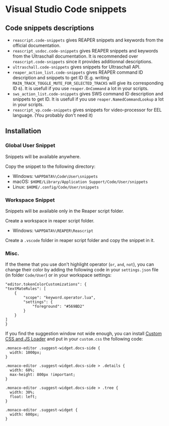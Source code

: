 # Visual Studio Code snippets

## Code snippets descriptions

- `reascript.code-snippets` gives REAPER snippets and keywords from the official documentation. 
- `reascript_usdoc.code-snippets` gives REAPER snippets and keywords from the Ultraschall documentation.
It is recommended over `reascript.code-snippets` since it provides additionnal descriptions.
- `ultraschall.code-snippets` gives snippets for Ultraschall API.
- `reaper_action_list.code-snippets` gives REAPER command ID description and snippets to get ID
(E.g. writing `MAIN_TRACK_TOGGLE_MUTE_FOR_SELECTED_TRACKS` will give its corresponding ID `6`).
It is usefull if you use `reaper.OnCommand` a lot in your scripts.
- `sws_action_list.code-snippets` gives SWS command ID description and snippets to get ID.
It is usefull if you use `reaper.NamedCommandLookup` a lot in your scripts.
- `reascript_vp.code-snippets` gives snippets for video-processor for EEL language. (You probably don't need it)

## Installation

### Global User Snippet

Snippets will be available anywhere.

Copy the snippet to the following directory:
- Windows: `%APPDATA%\Code\User\snippets`
- macOS: `$HOME/Library/Application Support/Code/User/snippets`
- Linux: `$HOME/.config/Code/User/snippets`

### Workspace Snippet

Snippets will be available only in the Reaper script folder.

Create a workspace in reaper script folder.

- Windows: `%APPDATA%\REAPER\Reascript`

Create a `.vscode` folder in reaper script folder and copy the snippet in it.

### Misc.

If the theme that you use don't highlight operator (`or`, `and`, `not`), you can change
their color by adding the following code in your `settings.json` file (in folder `Code/User`)
or in your workspace settings:

```	
"editor.tokenColorCustomizations": {
"textMateRules": [
    {
        "scope": "keyword.operator.lua",
        "settings": {
            "foreground": "#569BD2"
        }
    }
]
}
```

If you find the suggestion window not wide enough, you can install [Custom CSS and JS Loader](https://marketplace.visualstudio.com/items?itemName=be5invis.vscode-custom-css)
and put in your `custom.css` the following code:

```
.monaco-editor .suggest-widget.docs-side {
  width: 1000px;
}

.monaco-editor .suggest-widget.docs-side > .details {
  width: 60%;
  max-height: 800px !important;
}

.monaco-editor .suggest-widget.docs-side > .tree {
  width: 30%;
  float: left;
}

.monaco-editor .suggest-widget {
  width: 600px;
}
```
